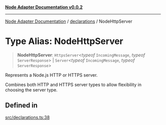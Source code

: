 [**Node Adapter Documentation v0.0.2**](../../README.md)

***

[Node Adapter Documentation](../../modules.md) / [declarations](../README.md) / NodeHttpServer

# Type Alias: NodeHttpServer

> **NodeHttpServer**: `HttpsServer`\<*typeof* `IncomingMessage`, *typeof* `ServerResponse`\> \| `Server`\<*typeof* `IncomingMessage`, *typeof* `ServerResponse`\>

Represents a Node.js HTTP or HTTPS server.

Combines both HTTP and HTTPS server types to allow flexibility in choosing the server type.

## Defined in

[src/declarations.ts:38](https://github.com/stonemjs/node-http-adapter/blob/c40d3860d098a79d7e93912b877b62d235dc0a99/src/declarations.ts#L38)
